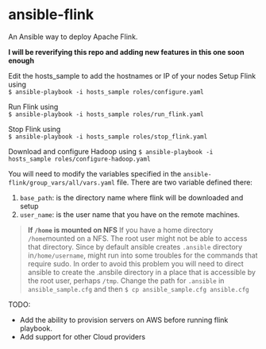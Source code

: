 # ansible-flink
An Ansible way to deploy Apache Flink. 

**I will be reverifying this repo and adding new features in this one soon enough**

Edit the hosts_sample to add the hostnames or IP of your nodes
Setup Flink using  
`$ ansible-playbook -i hosts_sample roles/configure.yaml`

Run Flink using  
`$ ansible-playbook -i hosts_sample roles/run_flink.yaml`

Stop Flink using  
`$ ansible-playbook -i hosts_sample roles/stop_flink.yaml`

Download and configure Hadoop using
`$ ansible-playbook -i hosts_sample roles/configure-hadoop.yaml`

You will need to modify the variables specified in the `ansible-flink/group_vars/all/vars.yaml` file. There are two variable defined there:

 1. `base_path`: is the directory name where flink will be
    downloaded and setup
 2. `user_name`: is the user name that you have on the remote machines.

>  **If `/home` is mounted on NFS**
>  If you have a home directory `/home`mounted on a NFS. The root user might not be able to access that directory. Since by default ansible creates `.ansible` directory in`/home/username`, might run into some troubles for the commands that require sudo.  In order to avoid this problem you will need to direct ansible to create the .ansbile directory in a place that is accessible by the root user, perhaps `/tmp`.  Change the path for `.ansible` in `ansible_sample.cfg` and then
>`$ cp ansible_sample.cfg ansible.cfg`

TODO: 
- Add the ability to provision servers on AWS before running flink playbook.
- Add support for other Cloud providers
